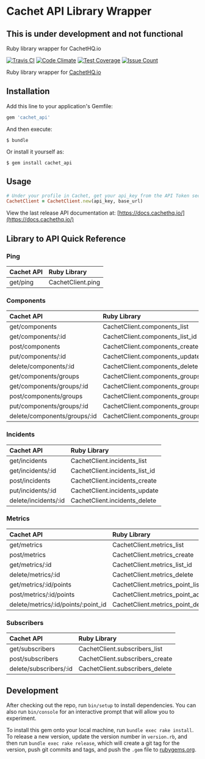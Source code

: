 # Cachet API Library Wrapper
## This is under development and not functional
Ruby library wrapper for CachetHQ.io

[![Travis CI](https://travis-ci.org/thefynx/cachet_api.svg)](https://travis-ci.org/thefynx/cachet_api) [![Code Climate](https://codeclimate.com/github/TheFynx/cachet_api/badges/gpa.svg)](https://codeclimate.com/github/TheFynx/cachet_api) [![Test Coverage](https://codeclimate.com/github/TheFynx/cachet_api/badges/coverage.svg)](https://codeclimate.com/github/TheFynx/cachet_api/coverage) [![Issue Count](https://codeclimate.com/github/TheFynx/cachet_api/badges/issue_count.svg)](https://codeclimate.com/github/TheFynx/cachet_api)

Ruby library wrapper for [CachetHQ.io](https://cachethq.io)

## Installation
Add this line to your application's Gemfile:

```ruby
gem 'cachet_api'
```

And then execute:

```
$ bundle
```

Or install it yourself as:

```
$ gem install cachet_api
```

## Usage

```ruby
# Under your profile in Cachet, get your api_key from the API Token section. Base url is https://demo.cachethq.io/api/v1/ or https://cachet.yourdomain.com/api/v1/
CachetClient = CachetClient.new(api_key, base_url)
```

View the last release API documentation at: [https://docs.cachethq.io/](https://docs.cachethq.io/)

## Library to API Quick Reference
### Ping

Cachet API | Ruby Library
:--------- | :----------------
get/ping   | CachetClient.ping

### Components

Cachet API                   | Ruby Library
:--------------------------- | :-------------------------------------
get/components               | CachetClient.components_list
get/components/:id           | CachetClient.components_list_id
post/components              | CachetClient.components_create
put/components/:id           | CachetClient.components_update
delete/components/:id        | CachetClient.components_delete
get/components/groups        | CachetClient.components_groups_list
get/components/groups/:id    | CachetClient.components_groups_list_id
post/components/groups       | CachetClient.components_groups_create
put/components/groups/:id    | CachetClient.components_groups_update
delete/components/groups/:id | CachetClient.components_groups_delete

### Incidents

Cachet API           | Ruby Library
:------------------- | :-----------------------------
get/incidents        | CachetClient.incidents_list
get/incidents/:id    | CachetClient.incidents_list_id
post/incidents       | CachetClient.incidents_create
put/incidents/:id    | CachetClient.incidents_update
delete/incidents/:id | CachetClient.incidents_delete

### Metrics

Cachet API                          | Ruby Library
:---------------------------------- | :--------------------------------
get/metrics                         | CachetClient.metrics_list
post/metrics                        | CachetClient.metrics_create
get/metrics/:id                     | CachetClient.metrics_list_id
delete/metrics/:id                  | CachetClient.metrics_delete
get/metrics/:id/points              | CachetClient.metrics_point_list
post/metrics/:id/points             | CachetClient.metrics_point_add
delete/metrics/:id/points/:point_id | CachetClient.metrics_point_delete

### Subscribers

Cachet API             | Ruby Library
:--------------------- | :------------------------------
get/subscribers        | CachetClient.subscribers_list
post/subscribers       | CachetClient.subscribers_create
delete/subscribers/:id | CachetClient.subscribers_delete

## Development
After checking out the repo, run `bin/setup` to install dependencies. You can also run `bin/console` for an interactive prompt that will allow you to experiment.

To install this gem onto your local machine, run `bundle exec rake install`. To release a new version, update the version number in `version.rb`, and then run `bundle exec rake release`, which will create a git tag for the version, push git commits and tags, and push the `.gem` file to [rubygems.org](https://rubygems.org).
